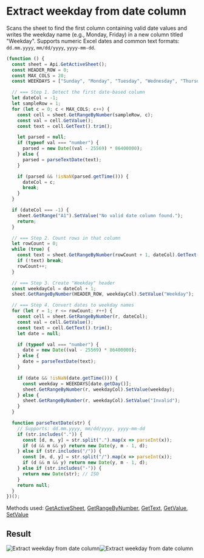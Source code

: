 # Extract weekday from date column

Scans the sheet to find the first column containing valid date values and writes the weekday name (e.g., Monday, Friday) in a new column titled "Weekday". Supports numeric Excel dates and common text formats: `dd.mm.yyyy`, `mm/dd/yyyy`, `yyyy-mm-dd`.

```ts
(function () {
  const sheet = Api.GetActiveSheet();
  const HEADER_ROW = 0;
  const MAX_COLS = 20;
  const WEEKDAYS = ["Sunday", "Monday", "Tuesday", "Wednesday", "Thursday", "Friday", "Saturday"];

  // === Step 1. Detect the first date-based column
  let dateCol = -1;
  let sampleRow = 1;
  for (let c = 0; c < MAX_COLS; c++) {
    const cell = sheet.GetRangeByNumber(sampleRow, c);
    const val = cell.GetValue();
    const text = cell.GetText().trim();

    let parsed = null;
    if (typeof val === "number") {
      parsed = new Date((val - 25569) * 86400000);
    } else {
      parsed = parseTextDate(text);
    }

    if (parsed && !isNaN(parsed.getTime())) {
      dateCol = c;
      break;
    }
  }

  if (dateCol === -1) {
    sheet.GetRange("A1").SetValue("No valid date column found.");
    return;
  }

  // === Step 2. Count rows in that column
  let rowCount = 0;
  while (true) {
    const text = sheet.GetRangeByNumber(rowCount + 1, dateCol).GetText().trim();
    if (!text) break;
    rowCount++;
  }

  // === Step 3. Create "Weekday" header
  const weekdayCol = dateCol + 1;
  sheet.GetRangeByNumber(HEADER_ROW, weekdayCol).SetValue("Weekday");

  // === Step 4. Convert dates to weekday names
  for (let r = 1; r <= rowCount; r++) {
    const cell = sheet.GetRangeByNumber(r, dateCol);
    const val = cell.GetValue();
    const text = cell.GetText().trim();
    let date = null;

    if (typeof val === "number") {
      date = new Date((val - 25569) * 86400000);
    } else {
      date = parseTextDate(text);
    }

    if (date && !isNaN(date.getTime())) {
      const weekday = WEEKDAYS[date.getDay()];
      sheet.GetRangeByNumber(r, weekdayCol).SetValue(weekday);
    } else {
      sheet.GetRangeByNumber(r, weekdayCol).SetValue("Invalid");
    }
  }

  function parseTextDate(str) {
    // Supports: dd.mm.yyyy, mm/dd/yyyy, yyyy-mm-dd
    if (str.includes(".")) {
      const [d, m, y] = str.split(".").map(x => parseInt(x));
      if (d && m && y) return new Date(y, m - 1, d);
    } else if (str.includes("/")) {
      const [m, d, y] = str.split("/").map(x => parseInt(x));
      if (d && m && y) return new Date(y, m - 1, d);
    } else if (str.includes("-")) {
      return new Date(str); // ISO
    }
    return null;
  }
})();
```

Methods used: [GetActiveSheet](/docs/office-api/usage-api/spreadsheet-api/Api/Methods/GetActiveSheet.md), [GetRangeByNumber](/docs/office-api/usage-api/spreadsheet-api/ApiWorksheet/Methods/GetRangeByNumber.md), [GetText](/docs/office-api/usage-api/spreadsheet-api/ApiRange/Methods/GetText.md), [GetValue](/docs/office-api/usage-api/spreadsheet-api/ApiRange/Methods/GetValue.md), [SetValue](/docs/office-api/usage-api/spreadsheet-api/ApiRange/Methods/SetValue.md)
 
## Result

![Extract weekday from date column](/assets/images/plugins/exctract-weekday-from-date-column.png#gh-light-mode-only)![Extract weekday from date column](/assets/images/plugins/exctract-weekday-from-date-column.dark.png#gh-dark-mode-only)